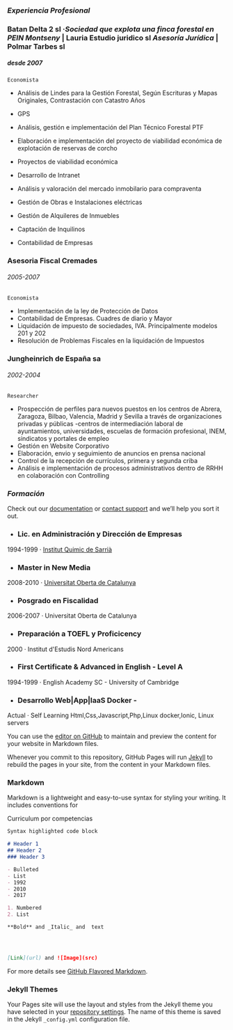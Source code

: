 ### _Experiencia Profesional_

### **Batan Delta 2 sl** ·_Sociedad que explota una finca forestal en PEIN Montseny_ | **Lauria Estudio juridico sl** _Asesoría Jurídica_ | **Polmar Tarbes sl**
##### desde 2007 

`Economista` 

- Análisis de Lindes para la Gestión Forestal, Según Escrituras y Mapas Originales, Contrastación con Catastro Años
- GPS 
- Análisis, gestión e implementación del Plan Técnico Forestal PTF
- Elaboración e implementación del proyecto de viabilidad económica de explotación de reservas de corcho
- Proyectos de viabilidad económica
- Desarrollo de Intranet

- Análisis y valoración del mercado inmobilario para compraventa
- Gestión de Obras e Instalaciones eléctricas
- Gestión de Alquileres de Inmuebles
- Captación de Inquilinos

- Contabilidad de Empresas

 	
### **Asesoria Fiscal Cremades**
###### 2005-2007
`Economista`
- Implementación de la ley de Protección de Datos
- Contabilidad de Empresas. Cuadres de diario y Mayor
- Liquidación de impuesto de sociedades, IVA. Principalmente modelos 201 y 202
- Resolución de Problemas Fiscales en la liquidación de Impuestos

### **Jungheinrich de España sa**
###### 2002-2004
`Researcher`

- Prospección de perfiles para nuevos puestos en los centros de Abrera, Zaragoza, Bilbao, Valencia, Madrid y Sevilla a través de organizaciones privadas y públicas -centros de intermediación laboral de ayuntamientos, universidades, escuelas de formación profesional, INEM, sindicatos y portales de empleo
- Gestión en Website Corporativo
- Elaboración, envio y seguimiento de anuncios en prensa nacional
- Control de la recepción de currículos, primera y segunda criba
- Análisis e implementación de procesos administrativos dentro de RRHH en colaboración con Controlling


### _Formación_

Check out our [documentation](https://help.github.com/categories/github-pages-basics/) or [contact support](https://github.com/contact) and we’ll help you sort it out.

- ### **Lic. en Administración y Dirección de Empresas**
1994-1999 · [Institut Quimic de Sarrià](http://www.iqs.edu/es/grados-ade/grado-ade)

- ### **Master in New Media**
2008-2010 · [Universitat Oberta de Catalunya](http://estudios.uoc.edu/es/masters-universitarios/aplicaciones-multimedia/presentacion)

- ### **Posgrado en Fiscalidad**
2006-2007 · Universitat Oberta de Catalunya

- ### **Preparación a TOEFL y Proficicency**
2000 · Institut d'Estudis Nord Americans

- ### **First Certificate & Advanced in English** - Level A
1994-1999 · English Academy SC - University of Cambridge

- ### **Desarrollo Web|App|IaaS Docker** -
Actual · Self Learning Html,Css,Javascript,Php,Linux docker,Ionic, Linux servers



You can use the [editor on GitHub](https://github.com/economistas/github.io/edit/master/index.md) to maintain and preview the content for your website in Markdown files.

Whenever you commit to this repository, GitHub Pages will run [Jekyll](https://jekyllrb.com/) to rebuild the pages in your site, from the content in your Markdown files.

### Markdown

Markdown is a lightweight and easy-to-use syntax for styling your writing. It includes conventions for

Curriculum por competencias

```markdown
Syntax highlighted code block

# Header 1
## Header 2
### Header 3

- Bulleted
- List
- 1992
- 2010
- 2017

1. Numbered
2. List

**Bold** and _Italic_ and  text




[Link](url) and ![Image](src)
```

For more details see [GitHub Flavored Markdown](https://guides.github.com/features/mastering-markdown/).



### Jekyll Themes

Your Pages site will use the layout and styles from the Jekyll theme you have selected in your [repository settings](https://github.com/economistas/github.io/settings). The name of this theme is saved in the Jekyll `_config.yml` configuration file.
